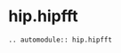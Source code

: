 # hip.hipfft

<!-- global automodule options are set in conf.py -->
```{eval-rst}
.. automodule:: hip.hipfft


```